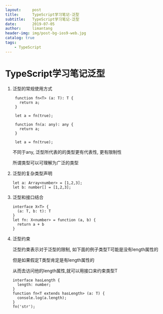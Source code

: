 ```yaml
---
layout:     post
title:      TypeScript学习笔记-泛型
subtitle:   TypeScript学习笔记-泛型
date:       2019-07-05
author:     limantang
header-img: img/post-bg-ios9-web.jpg
catalog: true
tags:
    - TypeScript
---
```


# TypeScript学习笔记泛型

1. 泛型的常规使用方式

   ```tsx
    function fn<T> (a: T): T {
      return a;
    }
   
    let a = fn(true);
   
    function fn(a: any): any {
      return a;
    }
   
    let a = fn(true);
   ```

   不同于any, 泛型所代表的的类型更有代表性, 更有限制性

   所谓类型可以可理解为广泛的类型

2. 泛型的复杂类型声明

   ```tsx
   let a: Array<number> = [1,2,3];
   let b: number[] = [1,2,3];
   ```

3. 泛型和接口结合

   ```tsx
   interface X<T> {
     (a: T, b: t): T
   }
   let fn: X<number> = function (a, b) {
     return a + b
   }
   ```

4. 泛型约束

   泛型约束表示对于泛型的限制, 如下面的例子类型T可能是没有length属性的

   但是如果假定T类型肯定是有length属性的

   从而去访问他的length属性,就可以用接口来约束类型T

   ```tsx
   interface hasLength {
     length: number;
   }
   function fn<T extends hasLength> (a: T) {
     console.log(a.length);
   }
   fn('str');
   ```

   


   